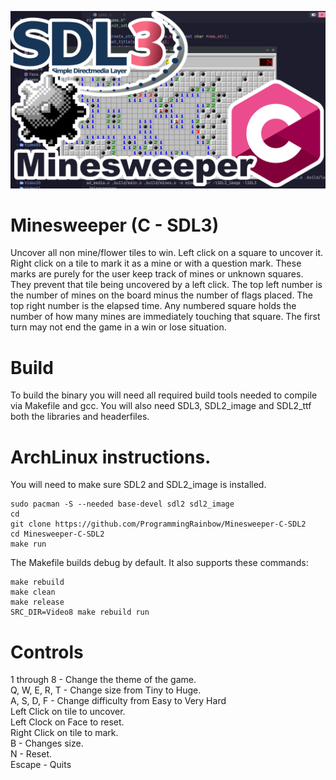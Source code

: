 ![Screenshot](screenshot.png)

# Minesweeper (C - SDL3)
Uncover all non mine/flower tiles to win. Left click on a square to uncover it. Right click on a tile to mark it as a mine or with a question mark. These marks are purely for the user keep track of mines or unknown squares. They prevent that tile being uncovered by a left click. The top left number is the number of mines on the board minus the number of flags placed. The top right number is the elapsed time. Any numbered square holds the number of how many mines are immediately touching that square. The first turn may not end the game in a win or lose situation.

# Build
To build the binary you will need all required build tools needed to compile via Makefile and gcc. You will also need SDL3, SDL2_image and SDL2_ttf both the libraries and headerfiles.

# ArchLinux instructions.
You will need to make sure SDL2 and SDL2_image is installed.
```
sudo pacman -S --needed base-devel sdl2 sdl2_image
cd
git clone https://github.com/ProgrammingRainbow/Minesweeper-C-SDL2
cd Minesweeper-C-SDL2
make run
```
The Makefile builds debug by default. It also supports these commands:
```
make rebuild
make clean
make release
SRC_DIR=Video8 make rebuild run
```
# Controls
1 through 8 - Change the theme of the game.\
Q, W, E, R, T - Change size from Tiny to Huge.\
A, S, D, F - Change difficulty from Easy to Very Hard\
Left Click on tile to uncover.\
Left Clock on Face to reset.\
Right Click on tile to mark.\
B - Changes size. \
N - Reset. \
Escape - Quits
